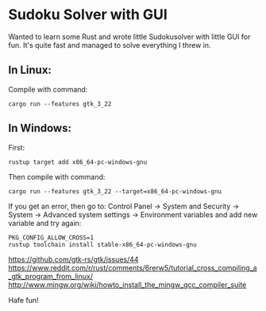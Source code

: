 # Sudoku Solver with GUI

Wanted to learn some Rust and wrote little Sudokusolver with little GUI for fun. It's quite fast and managed to solve everything I threw in.

## In Linux:

Compile with command:
```
cargo run --features gtk_3_22
```
## In Windows:

First:
```
rustup target add x86_64-pc-windows-gnu
```
Then compile with command:
```
cargo run --features gtk_3_22 --target=x86_64-pc-windows-gnu
```
If you get an error, then go to:
Control Panel → System and Security → System → Advanced system settings → Environment variables and add new variable and try again:
```
PKG_CONFIG_ALLOW_CROSS=1
rustup toolchain install stable-x86_64-pc-windows-gnu
```
https://github.com/gtk-rs/gtk/issues/44
https://www.reddit.com/r/rust/comments/6rerw5/tutorial_cross_compiling_a_gtk_program_from_linux/
http://www.mingw.org/wiki/howto_install_the_mingw_gcc_compiler_suite


Hafe fun!
